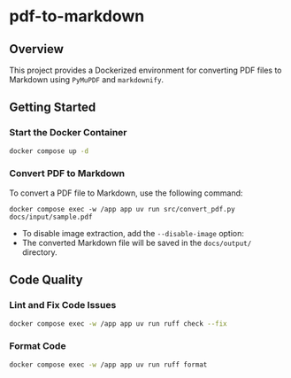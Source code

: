 # pdf-to-markdown

## Overview

This project provides a Dockerized environment for converting PDF files to Markdown using `PyMuPDF` and `markdownify`.

## Getting Started

### Start the Docker Container

```bash
docker compose up -d
```

### Convert PDF to Markdown

To convert a PDF file to Markdown, use the following command:

```
docker compose exec -w /app app uv run src/convert_pdf.py docs/input/sample.pdf
```

- To disable image extraction, add the `--disable-image` option:
- The converted Markdown file will be saved in the `docs/output/` directory.

## Code Quality

### Lint and Fix Code Issues

```bash
docker compose exec -w /app app uv run ruff check --fix
```

### Format Code

```bash
docker compose exec -w /app app uv run ruff format
```
